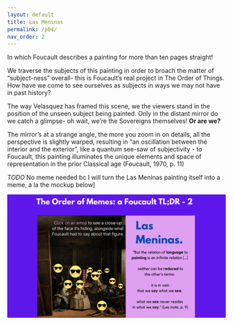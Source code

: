 ```yaml
---
layout: default
title: Las Meninas
permalink: /p04/
nav_order: 2
---
```


In which Foucault describes a painting for more than ten pages straight!

We traverse the subjects of this painting in order to broach the matter of “subject-ness” overall- this is Foucault’s real project in The Order of Things. How have we come to see ourselves as subjects in ways we may not have in past history?

The way Velasquez has framed this scene, we the viewers stand in the position of the unseen subject being painted. Only in the distant mirror do we catch a glimpse- oh wait, we’re the Sovereigns themselves! **Or are we?** 

The mirror’s at a strange angle, the more you zoom in on details, all the perspective is slightly warped, resulting in “an oscillation between the interior and the exterior”, like a quantum see-saw of subjectivity - to Foucault, this painting illuminates the unique elements and space of representation in the prior Classical age (Foucault, 1970, p. 11)

*TODO* No meme needed bc I will turn the Las Meninas painting itself into a meme, a la the mockup below]

![Foucault2.png](Foucault2.png)

